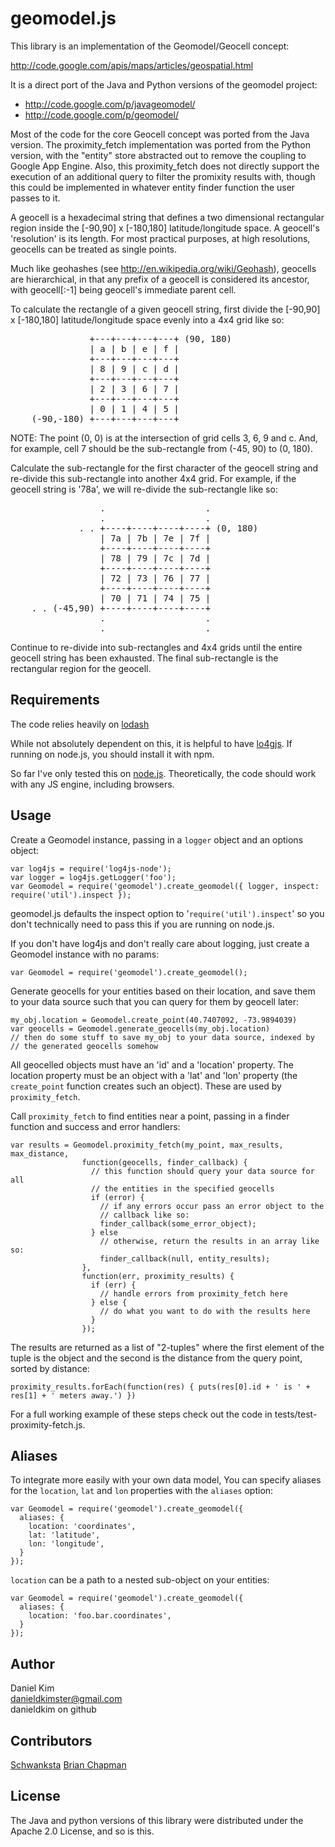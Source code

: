 # geomodel.js

This library is an implementation of the Geomodel/Geocell concept:

http://code.google.com/apis/maps/articles/geospatial.html

It is a direct port of the Java and Python versions of the geomodel project:

- http://code.google.com/p/javageomodel/
- http://code.google.com/p/geomodel/

Most of the code for the core Geocell concept was ported from the Java version.
The proximity\_fetch implementation was ported from the Python version, with 
the "entity" store abstracted out to remove the coupling to Google App Engine.
Also, this proximity\_fetch does not directly support the execution of an
additional query to filter the promixity results with, though this could be
implemented in whatever entity finder function the user passes to it.   

A geocell is a hexadecimal string that defines a two dimensional rectangular
region inside the [-90,90] x [-180,180] latitude/longitude space. A geocell's
'resolution' is its length. For most practical purposes, at high resolutions,
geocells can be treated as single points.

Much like geohashes (see http://en.wikipedia.org/wiki/Geohash), geocells are 
hierarchical, in that any prefix of a geocell is considered its ancestor, with
geocell[:-1] being geocell's immediate parent cell.

To calculate the rectangle of a given geocell string, first divide the
[-90,90] x [-180,180] latitude/longitude space evenly into a 4x4 grid like so:

<pre>
               +---+---+---+---+ (90, 180)
               | a | b | e | f |
               +---+---+---+---+
               | 8 | 9 | c | d |
               +---+---+---+---+
               | 2 | 3 | 6 | 7 |
               +---+---+---+---+
               | 0 | 1 | 4 | 5 |
    (-90,-180) +---+---+---+---+
</pre>

NOTE: The point (0, 0) is at the intersection of grid cells 3, 6, 9 and c. And,
for example, cell 7 should be the sub-rectangle from (-45, 90) to (0, 180).   

Calculate the sub-rectangle for the first character of the geocell string and
re-divide this sub-rectangle into another 4x4 grid. For example, if the geocell
string is '78a', we will re-divide the sub-rectangle like so:

<pre>
                 .                   .
                 .                   .
             . . +----+----+----+----+ (0, 180)
                 | 7a | 7b | 7e | 7f |
                 +----+----+----+----+
                 | 78 | 79 | 7c | 7d |
                 +----+----+----+----+
                 | 72 | 73 | 76 | 77 |
                 +----+----+----+----+
                 | 70 | 71 | 74 | 75 |
    . . (-45,90) +----+----+----+----+
                 .                   .
                 .                   .
</pre>

Continue to re-divide into sub-rectangles and 4x4 grids until the entire
geocell string has been exhausted. The final sub-rectangle is the rectangular
region for the geocell.    

## Requirements

The code relies heavily on
[lodash](https://lodash.com/)

While not absolutely dependent on this, it is helpful to have
[lo4gjs](http://log4js.berlios.de/). If running on node.js, you should install
it with npm.

So far I've only tested this on [node.js](http://nodejs.org/). Theoretically,
the code should work with any JS engine, including browsers.

## Usage

Create a Geomodel instance, passing in a <code>logger</code> object and an
options object:

    var log4js = require('log4js-node');
    var logger = log4js.getLogger('foo');  
    var Geomodel = require('geomodel').create_geomodel({ logger, inspect: require('util').inspect });

geomodel.js defaults the inspect option to
'<code>require('util').inspect</code>' so you don't technically need to pass this
if you are running on node.js.

If you don't have log4js and don't really care about logging, just create a
Geomodel instance with no params:

    var Geomodel = require('geomodel').create_geomodel();

Generate geocells for your entities based on their location, and save them to
your data source such that you can query for them by geocell later:

    my_obj.location = Geomodel.create_point(40.7407092, -73.9894039)
    var geocells = Geomodel.generate_geocells(my_obj.location)
    // then do some stuff to save my_obj to your data source, indexed by 
    // the generated geocells somehow 

All geocelled objects must have an 'id' and a 'location' property. The location
property must be an object with a 'lat' and 'lon' property (the
<code>create_point</code> function creates such an object). These are used by
<code>proximity\_fetch</code>.

Call <code>proximity\_fetch</code> to find entities near a point, passing in a
finder function and success and error handlers:

    var results = Geomodel.proximity_fetch(my_point, max_results, max_distance,
                    function(geocells, finder_callback) {
                      // this function should query your data source for all 
                      // the entities in the specified geocells 
                      if (error) {
                        // if any errors occur pass an error object to the 
                        // callback like so:
                        finder_callback(some_error_object);
                      } else 
                        // otherwise, return the results in an array like so:
                        finder_callback(null, entity_results);
                    }, 
                    function(err, proximity_results) {
                      if (err) {
                        // handle errors from proximity_fetch here
                      } else {
                        // do what you want to do with the results here                        
                      }
                    });

The results are returned as a list of "2-tuples" where the first element of the
tuple is the object and the second is the distance from the query point, sorted
by distance:

    proximity_results.forEach(function(res) { puts(res[0].id + ' is ' + res[1] + ' meters away.') })

For a full working example of these steps check out the code in
tests/test-proximity-fetch.js.

## Aliases

To integrate more easily with your own data model, You can specify aliases for the
`location`, `lat` and `lon` properties with the `aliases` option:

    var Geomodel = require('geomodel').create_geomodel({
      aliases: {
        location: 'coordinates',
        lat: 'latitude',
        lon: 'longitude',
      }
    });

`location` can be a path to a nested sub-object on your entities:

    var Geomodel = require('geomodel').create_geomodel({
      aliases: {
        location: 'foo.bar.coordinates',
      }
    });




## Author

Daniel Kim  
danieldkimster@gmail.com  
danieldkim on github

## Contributors

[Schwanksta](https://github.com/Schwanksta)
[Brian Chapman](https://github.com/BrianChapman)

## License

The Java and python versions of this library were distributed under the 
Apache 2.0 License, and so is this.

